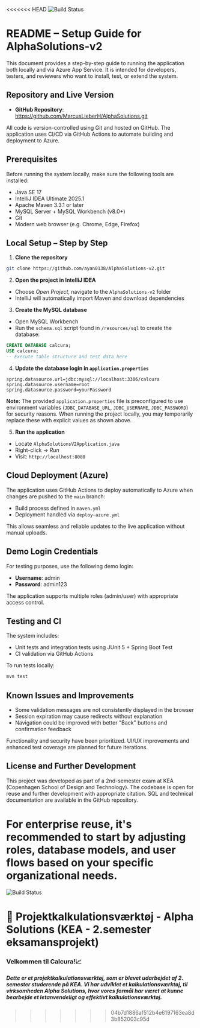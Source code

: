 <<<<<<< HEAD
![Build Status](https://github.com/ayan0138/AlphaSolutions-v2/actions/workflows/maven.yml/badge.svg)

# README – Setup Guide for AlphaSolutions-v2

This document provides a step-by-step guide to running the application both locally and via Azure App Service. It is intended for developers, testers, and reviewers who want to install, test, or extend the system.

## Repository and Live Version
- **GitHub Repository**: https://github.com/MarcusLieberH/AlphaSolutions.git

All code is version-controlled using Git and hosted on GitHub. The application uses CI/CD via GitHub Actions to automate building and deployment to Azure.

## Prerequisites
Before running the system locally, make sure the following tools are installed:

- Java SE 17
- IntelliJ IDEA Ultimate 2025.1
- Apache Maven 3.3.1 or later
- MySQL Server + MySQL Workbench (v8.0+)
- Git
- Modern web browser (e.g. Chrome, Edge, Firefox)

## Local Setup – Step by Step

1. **Clone the repository**
```bash
git clone https://github.com/ayan0138/AlphaSolutions-v2.git
```

2. **Open the project in IntelliJ IDEA**
- Choose *Open Project*, navigate to the `AlphaSolutions-v2` folder
- IntelliJ will automatically import Maven and download dependencies

3. **Create the MySQL database**
- Open MySQL Workbench
- Run the `schema.sql` script found in `/resources/sql` to create the database:
```sql
CREATE DATABASE calcura;
USE calcura;
-- Execute table structure and test data here
```

4. **Update the database login in `application.properties`**
```properties
spring.datasource.url=jdbc:mysql://localhost:3306/calcura
spring.datasource.username=root
spring.datasource.password=yourPassword
```

**Note:** The provided `application.properties` file is preconfigured to use environment variables (`JDBC_DATABASE_URL`, `JDBC_USERNAME`, `JDBC_PASSWORD`) for security reasons. When running the project locally, you may temporarily replace these with explicit values as shown above.

5. **Run the application**
- Locate `AlphaSolutionsV2Application.java`
- Right-click → *Run*
- Visit: `http://localhost:8080`

## Cloud Deployment (Azure)
The application uses GitHub Actions to deploy automatically to Azure when changes are pushed to the `main` branch:

- Build process defined in `maven.yml`
- Deployment handled via `deploy-azure.yml`

This allows seamless and reliable updates to the live application without manual uploads.

## Demo Login Credentials
For testing purposes, use the following demo login:
- **Username**: admin  
- **Password**: admin123

The application supports multiple roles (admin/user) with appropriate access control.

## Testing and CI
The system includes:
- Unit tests and integration tests using JUnit 5 + Spring Boot Test
- CI validation via GitHub Actions

To run tests locally:
```bash
mvn test
```

## Known Issues and Improvements
- Some validation messages are not consistently displayed in the browser
- Session expiration may cause redirects without explanation
- Navigation could be improved with better "Back" buttons and confirmation feedback

Functionality and security have been prioritized. UI/UX improvements and enhanced test coverage are planned for future iterations.

## License and Further Development
This project was developed as part of a 2nd-semester exam at KEA (Copenhagen School of Design and Technology). The codebase is open for reuse and further development with appropriate citation. SQL and technical documentation are available in the GitHub repository.

For enterprise reuse, it's recommended to start by adjusting roles, database models, and user flows based on your specific organizational needs.
=======
![Build Status](https://github.com/ayan0138/AlphaSolutions-v2/actions/workflows/maven.yml/badge.svg)

# 📍 Projektkalkulationsværktøj - Alpha Solutions (KEA - 2.semester eksamansprojekt)
### Velkommen til Calcura!📈

##### Dette er et projektkalkulationsværktøj, som er blevet udarbejdet af 2. semester studerende på KEA. Vi har udviklet et kalkulationsværktøj, til virksomheden Alpha Solutions, hvor vores formål har været at kunne bearbejde et letanvendeligt og effektivt kalkulationsværktøj.


>>>>>>> 04b7d1886af512b4e6197163ea8d3b852003c95d
